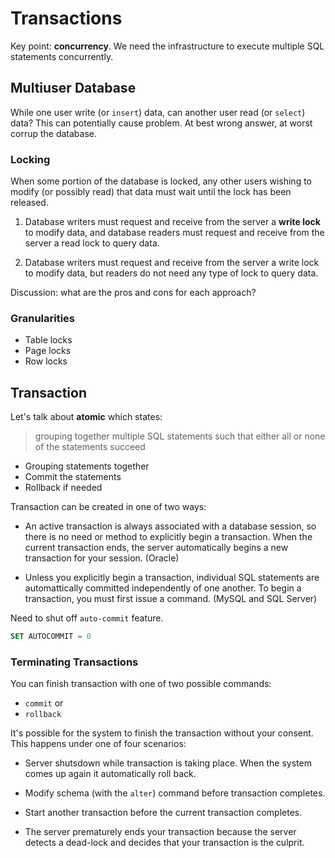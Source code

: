 # Transactions

Key point: **concurrency**.  We need the infrastructure to execute multiple SQL statements concurrently.

## Multiuser Database

While one user write (or `insert`) data, can another user read (or `select`) data?  This can potentially cause problem.  At best wrong answer, at worst corrup the database.

### Locking

When some portion of the database is locked, any other users wishing to modify (or possibly read) that data must wait until the lock has been released.

1. Database writers must request and receive from the server a **write lock** to modify data, and database readers must request and receive from the server a read lock to query data.

2. Database writers must request and receive from the server a write lock to modify data, but readers do not need any type of lock to query data.

Discussion: what are the pros and cons for each approach?

### Granularities

- Table locks
- Page locks
- Row locks

## Transaction

Let's talk about **atomic** which states:

> grouping together multiple SQL statements such that either all or none of the statements succeed

- Grouping statements together
- Commit the statements
- Rollback if needed


Transaction can be created in one of two ways:

- An active transaction is always associated with a database session, so there is no need or method to explicitly begin a transaction. When the current transaction ends, the server automatically begins a new transaction for your session. (Oracle)

- Unless you explicitly begin a transaction, individual SQL statements are automattically committed independently of one another. To begin a transaction, you must first issue a command. (MySQL and SQL Server)

Need to shut off `auto-commit` feature.

```SQL
SET AUTOCOMMIT = 0
```

### Terminating Transactions

You can finish transaction with one of two possible commands:

- `commit` or
- `rollback`

It's possible for the system to finish the transaction without your consent.  This happens under one of four scenarios:

- Server shutsdown while transaction is taking place.  When the system comes up again it automatically roll back.

- Modify schema (with the `alter`) command before transaction completes.

- Start another transaction before the current transaction completes.

- The server prematurely ends your transaction because the server detects a dead-lock and decides that your transaction is the culprit.


